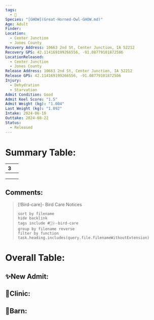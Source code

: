 ```yaml
---
tags:
  - 🦅
Species: "[GHOW](Great-Horned-Owl-GHOW.md)"
Age: Adult
Finder: 
Location:
  - Center Junction
  - Jones County
Recovery Address: 10663 2nd St, Center Junction, IA 52212
Recovery GPS: 42.114169199266556, -91.08779101872506
LocationReleased:
  - Center Junction
  - Jones County
Release Address: 10663 2nd St, Center Junction, IA 52212
Release GPS: 42.114169199266556, -91.08779101872506
Injury:
  - Dehydration
  - Starvation
Admit Condition: Good
Admit Keel Score: "1.5"
Admit Weight (kg): "1.004"
Last Weight (kg): "1.092"
Intake: 2024-06-10
Outtake: 2024-08-22
Status:
  - Released
---
```


# Summary Table:

<div><table class="dataview table-view-table"><thead class="table-view-thead"><tr class="table-view-tr-header"><th class="table-view-th"><span></span><span class="dataview small-text">3</span></th><th class="table-view-th"><span></span></th></tr></thead><tbody class="table-view-tbody"><tr><td><span></span></td><td><span></span></td></tr><tr><td><span></span></td><td><span></span></td></tr><tr><td><span></span></td><td><span></span></td></tr></tbody></table></div>

## Comments:

> [!Bird-care]- Bird Care Notices
>   ```tasks 
>   sort by filename
>   hide backlink
>   tags include #🦅🩺-bird-care 
>   group by filename reverse
>   filter by function task.heading.includes(query.file.filenameWithoutExtension)
>   ```

# Overall Table:

## ✨New Admit:



## 🏥Clinic:



## 🏡Barn:


